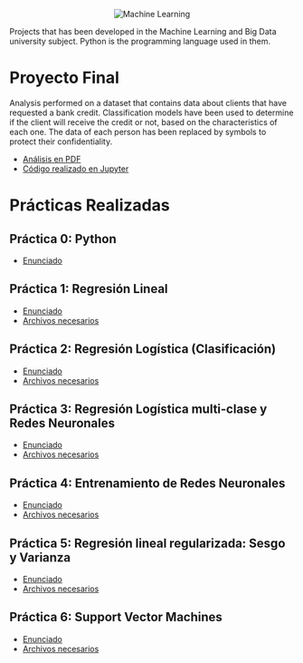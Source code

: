 <p align="center">
  <img alt="Machine Learning" src="https://github.com/arturobp3/Machine_Learning/blob/master/docs/ml.png">
</p>
Projects that has been developed in the Machine Learning and Big Data university subject. Python is the programming language used in them.


# Proyecto Final
Analysis performed on a dataset that contains data about clients that have requested a bank credit. Classification models have been used to determine if the client will receive the credit or not, based on the characteristics of each one. The data of each person has been replaced by symbols to protect their confidentiality.

* [Análisis en PDF](https://github.com/arturobp3/Machine_Learning/blob/master/Proyecto/Credit%20Approval.pdf)
* [Código realizado en Jupyter](https://github.com/arturobp3/Machine_Learning/blob/master/Proyecto/Credit%20Approval.ipynb)

# Prácticas Realizadas

## Práctica 0: Python
* [Enunciado](https://github.com/arturobp3/Machine_Learning/blob/master/docs/practica0/p0.pdf)

## Práctica 1: Regresión Lineal
* [Enunciado](https://github.com/arturobp3/Machine_Learning/blob/master/docs/practica1/p1.pdf)
* [Archivos necesarios](https://github.com/arturobp3/Machine_Learning/blob/master/docs/practica1/p1.zip)

## Práctica 2: Regresión Logística (Clasificación)
* [Enunciado](https://github.com/arturobp3/Machine_Learning/blob/master/docs/practica2/p2.pdf)
* [Archivos necesarios](https://github.com/arturobp3/Machine_Learning/blob/master/docs/practica2/p2.zip)

## Práctica 3: Regresión Logística multi-clase y Redes Neuronales
* [Enunciado](https://github.com/arturobp3/Machine_Learning/blob/master/docs/practica3/p3.pdf)
* [Archivos necesarios](https://github.com/arturobp3/Machine_Learning/blob/master/docs/practica3/p3.zip)

## Práctica 4: Entrenamiento de Redes Neuronales
* [Enunciado](https://github.com/arturobp3/Machine_Learning/blob/master/docs/practica4/p4.pdf)
* [Archivos necesarios](https://github.com/arturobp3/Machine_Learning/blob/master/docs/practica4/p4.zip)

## Práctica 5: Regresión lineal regularizada: Sesgo y Varianza
* [Enunciado](https://github.com/arturobp3/Machine_Learning/blob/master/docs/practica5/p5.pdf)
* [Archivos necesarios](https://github.com/arturobp3/Machine_Learning/blob/master/docs/practica5/ex5data1.mat)

## Práctica 6: Support Vector Machines
* [Enunciado](https://github.com/arturobp3/Machine_Learning/blob/master/docs/practica6/p6.pdf)
* [Archivos necesarios](https://github.com/arturobp3/Machine_Learning/blob/master/docs/practica6/p6.zip)
